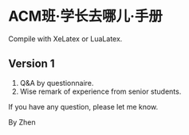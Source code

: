 # ACM班·学长去哪儿·手册


Compile with XeLatex or LuaLatex.


## Version 1

1. Q&A by questionnaire.
2. Wise remark of experience from senior students.

If you have any question, please let me know.

By Zhen
